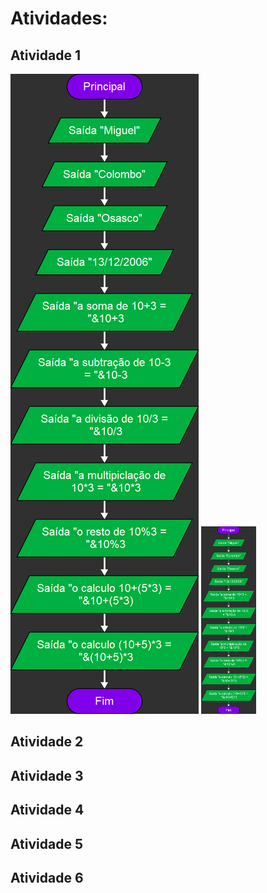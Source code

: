 # Atividades:

## Atividade 1
![image](atividade-1.png "imagem att 1")
<img src="atividade-1.png" alt="Imagem Atividade 1" height="300">

## Atividade 2

## Atividade 3

## Atividade 4

## Atividade 5

## Atividade 6

